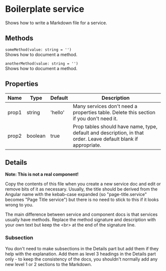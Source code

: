 # Boilerplate service

Shows how to write a Markdown file for a service.

## Methods

`someMethod(value: string = '')`<br/>
Shows how to document a method.

`anotherMethod(value: string = '')`<br/>
Shows how to document a method.

## Properties

| Name | Type | Default | Description |
| --- | --- | --- | --- |
| prop1 | string | 'hello' | Many services don't need a properties table. Delete this section if you don't need it. |
| prop2 | boolean | true | Prop tables should have name, type, default and description, in that order. Leave default blank if appropriate. |

## Details

**Note: This is not a real component!**

Copy the contents of this file when you create a new service doc and edit or remove bits of it
as necessary. Usually, the title should be derived from the Angular name with the kebab-case expanded
(so "page-title.service" becomes "Page Title service") but there is no need to stick to this
if it looks wrong to you.

The main difference between service and component docs is that services usually have methods. Replace
the method signature and description with your own text but keep the &lt;br&gt; at the end of the
signature line.

### Subsection

You don't need to make subsections in the Details part but add them if they help with the
explanation. Add them as level 3 headings in the Details part only - to keep the consistency
of the docs, you shouldn't normally add any new level 1 or 2 sections to the Markdown.

<!-- Don't edit the See also section. Edit seeAlsoGraph.json and run config/generateSeeAlso.js -->
<!-- seealso start -->

<!-- seealso end -->